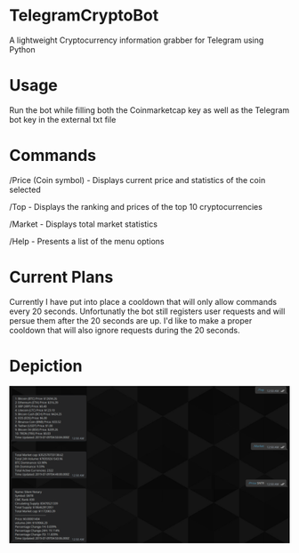 # TelegramCryptoBot
A lightweight Cryptocurrency information grabber for Telegram using Python

# Usage 
Run the bot while filling both the Coinmarketcap key as well as the Telegram bot key in the external txt file

# Commands
/Price (Coin symbol) - Displays current price and statistics of the coin selected

/Top - Displays the ranking and prices of the top 10 cryptocurrencies

/Market - Displays total market statistics

/Help - Presents a list of the menu options

# Current Plans
Currently I have put into place a cooldown that will only allow commands every 20 seconds. Unfortunatly the bot still registers user requests and will persue them after the 20 seconds are up. I'd like to make a proper cooldown that will also ignore requests during the 20 seconds.

# Depiction
![alt text](depiction.png)
